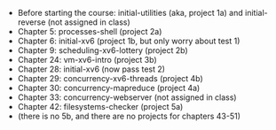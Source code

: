 * Before starting the course: initial-utilities (aka, project 1a) and initial-reverse (not assigned in class)  
* Chapter 5: processes-shell (project 2a) 
* Chapter 6: initial-xv6 (project 1b, but only worry about test 1) 
* Chapter 9: scheduling-xv6-lottery (project 2b) 
* Chapter 24: vm-xv6-intro (project 3b) 
* Chapter 28: initial-xv6 (now pass test 2) 
* Chapter 29: concurrency-xv6-threads (project 4b) 
* Chapter 30: concurrency-mapreduce (project 4a) 
* Chapter 33: concurrency-webserver (not assigned in class) 
* Chapter 42: filesystems-checker (project 5a) 
* (there is no 5b, and there are no projects for chapters 43-51)